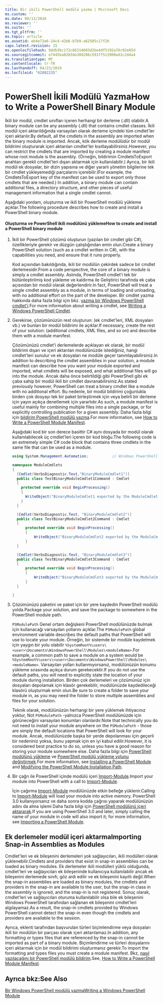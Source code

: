 ```yaml
---
title: Bir ikili PowerShell modülü yazma | Microsoft Docs
ms.custom: ''
ms.date: 09/13/2016
ms.reviewer: ''
ms.suite: ''
ms.tgt_pltfrm: ''
ms.topic: article
ms.assetid: eb4e72e6-24c4-42b6-b7b9-a62585c17f26
caps.latest.revision: 15
ms.openlocfilehash: 9ddb3bc172c66314603d2be4df5192a76c92e05d
ms.sourcegitcommit: e7445ba8203da304286c591ff513900ad1c244a4
ms.translationtype: MT
ms.contentlocale: tr-TR
ms.lasthandoff: 04/23/2019
ms.locfileid: "62082235"
---
```

# <a name="how-to-write-a-powershell-binary-module"></a><span data-ttu-id="cfd71-102">PowerShell İkili Modülü Yazma</span><span class="sxs-lookup"><span data-stu-id="cfd71-102">How to Write a PowerShell Binary Module</span></span>

<span data-ttu-id="cfd71-103">İkili bir modül, cmdlet sınıfları içeren herhangi bir derleme (.dll) olabilir.</span><span class="sxs-lookup"><span data-stu-id="cfd71-103">A binary module can be any assembly (.dll) that contains cmdlet classes.</span></span> <span data-ttu-id="cfd71-104">İkili modül içeri aktarıldığında varsayılan olarak derleme içindeki tüm cmdlet'ler içeri aktarılır.</span><span class="sxs-lookup"><span data-stu-id="cfd71-104">By default, all the cmdlets in the assembly are imported when the binary module is imported.</span></span> <span data-ttu-id="cfd71-105">Ancak, kök derleme modülüdür bir modül bildirimi oluşturarak içeri aktarılan cmdlet'ler kısıtlayabilirsiniz.</span><span class="sxs-lookup"><span data-stu-id="cfd71-105">However, you can restrict the cmdlets that are imported by creating a module manifest whose root module is the assembly.</span></span> <span data-ttu-id="cfd71-106">(Örneğin, bildirimin CmdletsToExport anahtarı gerekli cmdlet'leri dışarı aktarmak için kullanılabilir.) Ayrıca, bir ikili modül ek dosyalar, bir dizin yapısına ve diğer yararlı yönetim bilgilerine tek bir cmdlet yükleyemediği parçalarını içerebilir.</span><span class="sxs-lookup"><span data-stu-id="cfd71-106">(For example, the CmdletsToExport key of the manifest can be used to export only those cmdlets that are needed.) In addition, a binary module can contain additional files, a directory structure, and other pieces of useful management information that a single cmdlet cannot.</span></span>

<span data-ttu-id="cfd71-107">Aşağıdaki yordam, oluşturma ve ikili bir PowerShell modülü yükleme açıklar.</span><span class="sxs-lookup"><span data-stu-id="cfd71-107">The following procedure describes how to create and install a PowerShell binary module.</span></span>

#### <a name="how-to-create-and-install-a-powershell-binary-module"></a><span data-ttu-id="cfd71-108">Oluşturma ve PowerShell ikili modülünü yükleme</span><span class="sxs-lookup"><span data-stu-id="cfd71-108">How to create and install a PowerShell binary module</span></span>

1. <span data-ttu-id="cfd71-109">İkili bir PowerShell çözümü oluşturun (yazılan bir cmdlet gibi C#), özellikleriyle gerekir ve düzgün çalıştığından emin olun.</span><span class="sxs-lookup"><span data-stu-id="cfd71-109">Create a binary PowerShell solution (such as a cmdlet written in C#), with the capabilities you need, and ensure that it runs properly.</span></span>

   <span data-ttu-id="cfd71-110">Kod açısından bakıldığında, ikili bir modülün çekirdek sadece bir cmdlet derlemesidir.</span><span class="sxs-lookup"><span data-stu-id="cfd71-110">From a code perspective, the core of a binary module is simply a cmdlet assembly.</span></span> <span data-ttu-id="cfd71-111">Aslında, PowerShell cmdlet'i tek bir bütünleştirilmiş kod yükleme ve kaldırma ile Geliştirici tarafında ek çaba açısından bir modül olarak değerlendirir.</span><span class="sxs-lookup"><span data-stu-id="cfd71-111">In fact, PowerShell will treat a single cmdlet assembly as a module, in terms of loading and unloading, with no additional effort on the part of the developer.</span></span> <span data-ttu-id="cfd71-112">Bir cmdlet yazma hakkında daha fazla bilgi için bkz. [yazma bir Windows PowerShell cmdlet'i](../cmdlet/writing-a-windows-powershell-cmdlet.md).</span><span class="sxs-lookup"><span data-stu-id="cfd71-112">For more information about writing a cmdlet, see [Writing a Windows PowerShell Cmdlet](../cmdlet/writing-a-windows-powershell-cmdlet.md).</span></span>

2. <span data-ttu-id="cfd71-113">Gerekirse, çözümünüzün rest oluşturun: (ek cmdlet'leri, XML dosyaları vb.) ve bunları bir modül bildirimi ile açıklar.</span><span class="sxs-lookup"><span data-stu-id="cfd71-113">If necessary, create the rest of your solution: (additional cmdlets, XML files, and so on) and describe them with a module manifest.</span></span>

   <span data-ttu-id="cfd71-114">Çözümünüzü cmdlet'i derlemelerde açıklayan ek olarak, bir modül bildirimi dışarı ve içeri aktarılan modülünüzde istediğiniz, hangi cmdlet'leri sunulur ve ek dosyaları ne modüle geçer tanımlayabilirsiniz.</span><span class="sxs-lookup"><span data-stu-id="cfd71-114">In addition to describing the cmdlet assemblies in your solution, a module manifest can describe how you want your module exported and imported, what cmdlets will be exposed, and what additional files will go into the module.</span></span> <span data-ttu-id="cfd71-115">Ancak daha önce belirtildiği gibi PowerShell gibi ek çaba sahip bir modül ikili bir cmdlet davranabilirsiniz.</span><span class="sxs-lookup"><span data-stu-id="cfd71-115">As stated previously however, PowerShell can treat a binary cmdlet like a module with no additional effort.</span></span> <span data-ttu-id="cfd71-116">Bu nedenle, bir modül bildirimi çoğunlukla birden çok dosyayı tek bir paket birleştirmek için veya belirli bir derleme için yayın açıkça denetlemek için yararlıdır.</span><span class="sxs-lookup"><span data-stu-id="cfd71-116">As such, a module manifest is useful mainly for combining multiple files into a single package, or for explicitly controlling publication for a given assembly.</span></span> <span data-ttu-id="cfd71-117">Daha fazla bilgi için [bildirim PowerShell modülü yazma](http://msdn.microsoft.com/en-us/abe4c24b-e64e-4a61-81d5-18c4fceba0b6).</span><span class="sxs-lookup"><span data-stu-id="cfd71-117">For more information, see [How to Write a PowerShell Module Manifest](http://msdn.microsoft.com/en-us/abe4c24b-e64e-4a61-81d5-18c4fceba0b6).</span></span>

   <span data-ttu-id="cfd71-118">Aşağıdaki kod bir son derece basittir C# aynı dosyada bir modül olarak kullanılabilecek üç cmdlet'leri içeren bir kod bloğu.</span><span class="sxs-lookup"><span data-stu-id="cfd71-118">The following code is an extremely simple C# code block that contains three cmdlets in the same file that can be used as a module.</span></span>

   ```csharp
   using System.Management.Automation;           // Windows PowerShell namespace.

   namespace ModuleCmdlets
   {
     [Cmdlet(VerbsDiagnostic.Test,"BinaryModuleCmdlet1")]
     public class TestBinaryModuleCmdlet1Command : Cmdlet
     {
       protected override void BeginProcessing()
       {
         WriteObject("BinaryModuleCmdlet1 exported by the ModuleCmdlets module.");
       }
     }

     [Cmdlet(VerbsDiagnostic.Test, "BinaryModuleCmdlet2")]
     public class TestBinaryModuleCmdlet2Command : Cmdlet
     {
         protected override void BeginProcessing()
         {
             WriteObject("BinaryModuleCmdlet2 exported by the ModuleCmdlets module.");
         }
     }

     [Cmdlet(VerbsDiagnostic.Test, "BinaryModuleCmdlet3")]
     public class TestBinaryModuleCmdlet3Command : Cmdlet
     {
         protected override void BeginProcessing()
         {
             WriteObject("BinaryModuleCmdlet3 exported by the ModuleCmdlets module.");
         }
     }

   }
   ```

3. <span data-ttu-id="cfd71-119">Çözümünüzü paketini ve paket için bir yere kaydedin PowerShell modülü yolda.</span><span class="sxs-lookup"><span data-stu-id="cfd71-119">Package your solution, and save the package to somewhere in the PowerShell module path.</span></span>

   <span data-ttu-id="cfd71-120">`PSModulePath` Genel ortam değişkeni PowerShell modülünüzde bulmak için kullanacağı varsayılan yollarını açıklar.</span><span class="sxs-lookup"><span data-stu-id="cfd71-120">The `PSModulePath` global environment variable describes the default paths that PowerShell will use to locate your module.</span></span> <span data-ttu-id="cfd71-121">Örneğin, bir sistemde bir modüle kaydetmek için yaygın bir yolu olabilir `%SystemRoot%\users\<user>\Documents\WindowsPowerShell\Modules\<moduleName>`.</span><span class="sxs-lookup"><span data-stu-id="cfd71-121">For example, a common path to save a module on a system would be `%SystemRoot%\users\<user>\Documents\WindowsPowerShell\Modules\<moduleName>`.</span></span> <span data-ttu-id="cfd71-122">Varsayılan yolları kullanmıyorsanız, modülünüzün konumu yükleme sırasında açıkça durum gerekecektir.</span><span class="sxs-lookup"><span data-stu-id="cfd71-122">If you do not use the default paths, you will need to explicitly state the location of your module during installation.</span></span> <span data-ttu-id="cfd71-123">Birden çok derlemeleri ve çözümünüz için dosyaları depolamak için klasör gerekebilir, modülünüzde kaydedileceği klasörü oluşturmak emin olun.</span><span class="sxs-lookup"><span data-stu-id="cfd71-123">Be sure to create a folder to save your module in, as you may need the folder to store multiple assemblies and files for your solution.</span></span>

   <span data-ttu-id="cfd71-124">Teknik olarak, modülünüzün herhangi bir yere yüklemek ihtiyacınız yoktur, Not `PSModulePath` -yalnızca PowerShell modülünüzde için görüneceğini varsayılan konumları olanlardır.</span><span class="sxs-lookup"><span data-stu-id="cfd71-124">Note that technically you do not need to install your module anywhere on the `PSModulePath` - those are simply the default locations that PowerShell will look for your module.</span></span> <span data-ttu-id="cfd71-125">Ancak, modülünüzde başka bir yerde depolanması için geçerli bir nedeniniz yoksa, bunu yapmak için en iyi kabul edilir.</span><span class="sxs-lookup"><span data-stu-id="cfd71-125">However, it is considered best practice to do so, unless you have a good reason for storing your module somewhere else.</span></span> <span data-ttu-id="cfd71-126">Daha fazla bilgi için [PowerShell modülünü yükleme](./installing-a-powershell-module.md) ve [PowerShell modülü yükleme yolunu değiştirmek](./modifying-the-psmodulepath-installation-path.md).</span><span class="sxs-lookup"><span data-stu-id="cfd71-126">For more information, see [Installing a PowerShell Module](./installing-a-powershell-module.md) and [Modifying the PowerShell Module Installation Path](./modifying-the-psmodulepath-installation-path.md).</span></span>

4. <span data-ttu-id="cfd71-127">Bir çağrı ile PowerShell içinde modülü içeri [Import-Module](/powershell/module/Microsoft.PowerShell.Core/Import-Module).</span><span class="sxs-lookup"><span data-stu-id="cfd71-127">Import your module into PowerShell with a call to [Import-Module](/powershell/module/Microsoft.PowerShell.Core/Import-Module).</span></span>

   <span data-ttu-id="cfd71-128">İçin çağırma [Import-Module](/powershell/module/Microsoft.PowerShell.Core/Import-Module) modülünüzde etkin belleğe yüklenir.</span><span class="sxs-lookup"><span data-stu-id="cfd71-128">Calling to [Import-Module](/powershell/module/Microsoft.PowerShell.Core/Import-Module) will load your module into active memory.</span></span> <span data-ttu-id="cfd71-129">PowerShell 3.0 kullanıyorsanız ve daha sonra kodda çağrısı yaparak modülünüzün adını da alma işlemi Daha fazla bilgi için [PowerShell modülünü içeri aktararak](./importing-a-powershell-module.md).</span><span class="sxs-lookup"><span data-stu-id="cfd71-129">If you are using PowerShell 3.0 and later, simply calling the name of your module in code will also import it; for more information, see [Importing a PowerShell Module](./importing-a-powershell-module.md).</span></span>

## <a name="importing-snap-in-assemblies-as-modules"></a><span data-ttu-id="cfd71-130">Ek derlemeler modül içeri aktarma</span><span class="sxs-lookup"><span data-stu-id="cfd71-130">Importing Snap-in Assemblies as Modules</span></span>

<span data-ttu-id="cfd71-131">Cmdlet'leri ve ek bileşenini derlemeleri yok sağlayıcıları, ikili modülleri olarak yüklenebilir.</span><span class="sxs-lookup"><span data-stu-id="cfd71-131">Cmdlets and providers that exist in snap-in assemblies can be loaded as binary modules.</span></span> <span data-ttu-id="cfd71-132">Ek derlemeler ikili modülleri yüklü olduğunda, cmdlet'leri ve sağlayıcıları ek bileşeninde kullanıcıya kullanılabilir ancak ek bileşenini derlemede sınıfı, göz ardı edilir ve ek bileşenini kayıtlı değil.</span><span class="sxs-lookup"><span data-stu-id="cfd71-132">When the snap-in assemblies are loaded as binary modules, the cmdlets and providers in the snap-in are available to the user, but the snap-in class in the assembly is ignored, and the snap-in is not registered.</span></span> <span data-ttu-id="cfd71-133">Sonuç olarak, cmdlet'leri ve sağlayıcıları oturuma kullanılabilir olsa bile ek bileşenini Windows PowerShell tarafından sağlanan ek bileşenini cmdlet'leri algılayamaz.</span><span class="sxs-lookup"><span data-stu-id="cfd71-133">As a result, the snap-in cmdlets provided by Windows PowerShell cannot detect the snap-in even though the cmdlets and providers are available to the session.</span></span>

<span data-ttu-id="cfd71-134">Ayrıca, eklenti tarafından başvurulan türleri biçimlendirme veya dosyaları ikili bir modülün bir parçası olarak içeri aktarılamaz.</span><span class="sxs-lookup"><span data-stu-id="cfd71-134">In addition, any formatting or types files that are referenced by the snap-in cannot be imported as part of a binary module.</span></span> <span data-ttu-id="cfd71-135">Biçimlendirme ve türleri dosyalarını içeri aktarmak için bir modül bildirimi oluşturmanız gerekir.</span><span class="sxs-lookup"><span data-stu-id="cfd71-135">To import the formatting and types files you must create a module manifest.</span></span> <span data-ttu-id="cfd71-136">Bkz, [nasıl yazılacağını bir PowerShell modülü bildirim](http://msdn.microsoft.com/en-us/abe4c24b-e64e-4a61-81d5-18c4fceba0b6).</span><span class="sxs-lookup"><span data-stu-id="cfd71-136">See, [How to Write a PowerShell Module Manifest](http://msdn.microsoft.com/en-us/abe4c24b-e64e-4a61-81d5-18c4fceba0b6).</span></span>

## <a name="see-also"></a><span data-ttu-id="cfd71-137">Ayrıca bkz:</span><span class="sxs-lookup"><span data-stu-id="cfd71-137">See Also</span></span>

[<span data-ttu-id="cfd71-138">Bir Windows PowerShell modülü yazma</span><span class="sxs-lookup"><span data-stu-id="cfd71-138">Writing a Windows PowerShell Module</span></span>](./writing-a-windows-powershell-module.md)
